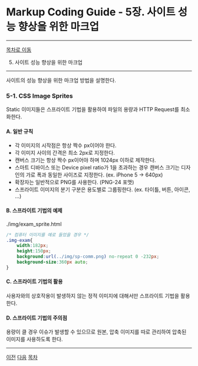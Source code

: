 Markup Coding Guide - 5장. 사이트 성능 향상을 위한 마크업
===

---

[목차로 이동](http://overtimeman.tistory.com/entry/Markup-Coding-Guide#article)

5. 사이트 성능 향상을 위한 마크업
---

사이트의 성능 향상을 위한 마크업 방법을 설명한다.

### 5-1. CSS Image Sprites

Static 이미지들은 스프라이트 기법을 활용하여 파일의 용량과 HTTP Request를 최소화한다.

#### A. 일반 규칙

- 각 이미지의 시작점은 항상 짝수 px이어야 한다.
- 각 이미지 사이의 간격은 최소 2px로 지정한다.
- 캔버스 크기는 항상 짝수 px이어야 하며 1024px 이하로 제작한다.
- 스마트 디바이스 또는 Device pixel ratio가 1을 초과하는 경우 캔버스 크기는 디자인의 가로 폭과 동일한 사이즈로 지정한다. (ex. iPhone 5 → 640px)
- 확장자는 일반적으로 PNG를 사용한다. (PNG-24 포맷)
- 스프라이트 이미지의 분기 구분은 용도별로 그룹핑한다. (ex. 타이틀, 버튼, 아이콘, ...)

#### B. 스프라이트 기법의 예제

<!-- [D] Include --> ./img/exam_sprite.html

```css
/* 컴퓨터 이미지를 예로 들었을 경우 */
.img-exam{
	width:182px;
	height:150px;
	background:url(../img/sp-comm.png) no-repeat 0 -232px;
	background-size:360px auto;
}
```

#### C. 스프라이트 기법의 활용

사용자와의 상호작용이 발생하지 않는 정적 이미지에 대해서만 스프라이트 기법을 활용한다.

#### D. 스프라이트 기법의 주의점

용량이 클 경우 이슈가 발생할 수 있으므로 원본, 압축 이미지를 따로 관리하여 압축된 이미지를 사용하도록 한다.

---

[이전](http://overtimeman.tistory.com/entry/Markup-Coding-Guide-Chapter4#article) [다음](http://overtimeman.tistory.com/entry/Markup-Coding-Guide-Appendix#article) [목차](http://overtimeman.tistory.com/entry/Markup-Coding-Guide#article)  
